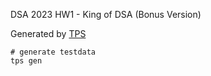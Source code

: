 DSA 2023 HW1 - King of DSA (Bonus Version)

Generated by [TPS](https://github.com/ioi-2017/tps)
```
# generate testdata
tps gen
```